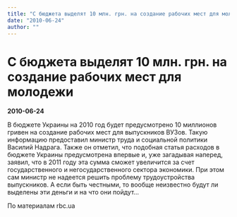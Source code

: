 ```yaml
---
title: "С бюджета выделят 10 млн. грн. на создание рабочих мест для молодежи"
date: "2010-06-24"
author: ""
---
```


# С бюджета выделят 10 млн. грн. на создание рабочих мест для молодежи

**2010-06-24** 

В бюджете Украины на 2010 год будет предусмотрено 10 миллионов гривен на создание рабочих мест для выпускников ВУЗов. Такую информацию предоставил министр труда и социальной политики Василий Надрага. Также он отметил, что подобная статья расходов в бюджете Украины предусмотрена впервые и, уже загадывая наперед, заявил, что в 2011 году эта сумма сможет увеличится за счет государственного и негосударственного сектора экономики. При этом сам министр не надеется решить проблему трудоустройства выпускников. А если быть честными, то вообще неизвестно будут ли выделены эти деньги и на что они пойдут...

По материалам rbc.ua